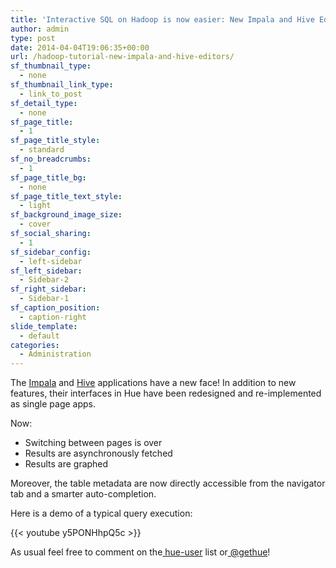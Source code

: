 ```yaml
---
title: 'Interactive SQL on Hadoop is now easier: New Impala and Hive Editors'
author: admin
type: post
date: 2014-04-04T19:06:35+00:00
url: /hadoop-tutorial-new-impala-and-hive-editors/
sf_thumbnail_type:
  - none
sf_thumbnail_link_type:
  - link_to_post
sf_detail_type:
  - none
sf_page_title:
  - 1
sf_page_title_style:
  - standard
sf_no_breadcrumbs:
  - 1
sf_page_title_bg:
  - none
sf_page_title_text_style:
  - light
sf_background_image_size:
  - cover
sf_social_sharing:
  - 1
sf_sidebar_config:
  - left-sidebar
sf_left_sidebar:
  - Sidebar-2
sf_right_sidebar:
  - Sidebar-1
sf_caption_position:
  - caption-right
slide_template:
  - default
categories:
  - Administration
---
```


<p dir="ltr" id="docs-internal-guid-10fc66ac-2e20-af75-4d45-3e31a62fe3d3">
  The <a href="http://impala.io/">Impala</a> and <a href="https://gethue.com/hadoop-tutorial-hive-query-editor-with-hiveserver2-and/">Hive</a> applications have a new face! In addition to new features, their interfaces in Hue have been redesigned and re-implemented as single page apps.
</p>

<p dir="ltr">
  Now:
</p>

- Switching between pages is over
- Results are asynchronously fetched
- Results are graphed

<p dir="ltr">
  Moreover, the table metadata are now directly accessible from the navigator tab and a smarter auto-completion.
</p>

<p dir="ltr">
  Here is a demo of a typical query execution:
</p>

{{< youtube y5PONHhpQ5c >}}

<p dir="ltr">
  As usual feel free to comment on the<a href="http://groups.google.com/a/cloudera.org/group/hue-user"> hue-user</a> list or<a href="https://twitter.com/gethue"> @gethue</a>!
</p>
